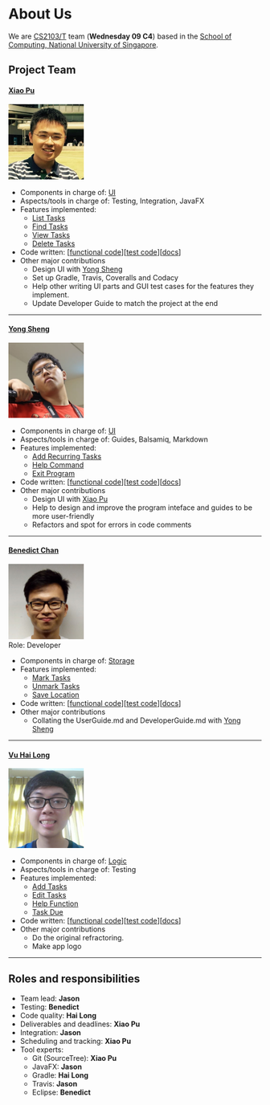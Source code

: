 # About Us

We are [CS2103/T](http://www.comp.nus.edu.sg/~cs2103/AY1617S1/) team (**Wednesday 09 C4**) based in the [School of Computing, National University of Singapore](http://www.comp.nus.edu.sg).

## Project Team

#### [Xiao Pu](https://github.com/xpdavid) <br>
<img src="images/pic_xiaopu.jpg" width="150"><br>

- Components in charge of: [UI](https://github.com/CS2103AUG2016-W09-C4/main/blob/master/docs/DeveloperGuide.md#ui-component)
- Aspects/tools in charge of: Testing, Integration, JavaFX
- Features implemented:
	- [List Tasks](https://github.com/CS2103AUG2016-W09-C4/main/blob/master/docs/UserGuide.md#listing-tasks-in-a-certain-category--list)
	- [Find Tasks](https://github.com/CS2103AUG2016-W09-C4/main/blob/master/docs/UserGuide.md#finding-all-tasks-containing-any-keyword-in-their-name--find)
	- [View Tasks](https://github.com/CS2103AUG2016-W09-C4/main/blob/master/docs/UserGuide.md#view-a-task--view)
	- [Delete Tasks](https://github.com/CS2103AUG2016-W09-C4/main/blob/master/docs/UserGuide.md#deleting-a-task--delete)
- Code written: [[functional code](https://github.com/CS2103AUG2016-W09-C4/main/blob/master/collated/main/A0147978E.md)][[test code](https://github.com/CS2103AUG2016-W09-C4/main/blob/master/collated/test/A0147978E.md)][[docs](https://github.com/CS2103AUG2016-W09-C4/main/blob/master/collated/docs/A0147978E.md)]
- Other major contributions
	- Design UI with [Yong Sheng](https://github.com/JasonScourge)
	- Set up Gradle, Travis, Coveralls and Codacy
	- Help other writing UI parts and GUI test cases for the features they implement.
	- Update Developer Guide to match the project at the end


-----

#### [Yong Sheng](https://github.com/JasonScourge)
<img src="images/pic_jason.jpg" width="150"><br>
- Components in charge of: [UI](https://github.com/CS2103AUG2016-W09-C4/main/blob/master/docs/DeveloperGuide.md#ui-component)
- Aspects/tools in charge of: Guides, Balsamiq, Markdown
- Features implemented:
	- [Add Recurring Tasks](https://github.com/CS2103AUG2016-W09-C4/main/blob/master/docs/UserGuide.md#adding-a-task--add)
	- [Help Command](https://github.com/CS2103AUG2016-W09-C4/main/blob/master/docs/UserGuide.md#viewing-help--help)
	- [Exit Program](https://github.com/CS2103AUG2016-W09-C4/main/blob/master/docs/UserGuide.md#exiting-the-program--exit)
- Code written: [[functional code](https://github.com/CS2103AUG2016-W09-C4/main/blob/master/collated/main/A0139401N.md)][[test code](https://github.com/CS2103AUG2016-W09-C4/main/blob/master/collated/test/A0139401N.md)][[docs](https://github.com/CS2103AUG2016-W09-C4/main/blob/master/collated/docs/A0139401N.md)]
- Other major contributions
	- Design UI with [Xiao Pu](https://github.com/xpdavid)
	- Help to design and improve the program inteface and guides to be more user-friendly
	- Refactors and spot for errors in code comments

-----

#### [Benedict Chan](https://github.com/Bendistocratic)
<img src="images/pic_benedict.jpg" width="150"><br>
Role: Developer <br>
- Components in charge of: [Storage](https://github.com/CS2103AUG2016-W09-C4/main/blob/master/docs/DeveloperGuide.md#storage-component)
- Features implemented: 
	- [Mark Tasks](https://github.com/CS2103AUG2016-W09-C4/main/blob/master/docs/UserGuide.md#mark-task-as-done--mark)
	- [Unmark Tasks](https://github.com/CS2103AUG2016-W09-C4/main/blob/master/docs/UserGuide.md#unmark-task-as-done--unmark)
	- [Save Location](https://github.com/CS2103AUG2016-W09-C4/main/blob/master/docs/UserGuide.md#changing-your-save-location--saveto)
- Code written: [[functional code](https://github.com/CS2103AUG2016-W09-C4/main/blob/master/collated/main/A0139168W.md)][[test code](https://github.com/CS2103AUG2016-W09-C4/main/blob/master/collated/test/A0139168W.md)][[docs](https://github.com/CS2103AUG2016-W09-C4/main/blob/master/collated/docs/A0139168W.md)]
- Other major contributions
	- Collating the UserGuide.md and DeveloperGuide.md with [Yong Sheng](https://github.com/JasonScourge)

-----

#### [Vu Hai Long](https://github.com/haiilong)
<img src="images/pic_hailong.jpg" width="150"><br>
- Components in charge of: [Logic](https://github.com/CS2103AUG2016-W09-C4/main/blob/master/docs/DeveloperGuide.md#logic-component)
- Aspects/tools in charge of: Testing
- Features implemented:
	- [Add Tasks](https://github.com/CS2103AUG2016-W09-C4/main/blob/master/docs/UserGuide.md#adding-a-task--add)
	- [Edit Tasks](https://github.com/CS2103AUG2016-W09-C4/main/blob/master/docs/UserGuide.md#editing-a-task--edit)
	- [Help Function](https://github.com/CS2103AUG2016-W09-C4/main/blob/master/docs/UserGuide.md#viewing-help--help)
	- [Task Due](https://github.com/CS2103AUG2016-W09-C4/main/blob/master/docs/UserGuide.md#find-all-tasks-due--taskdue)
- Code written: [[functional code](https://github.com/CS2103AUG2016-W09-C4/main/blob/master/collated/main/A0140905M.md)][[test code](https://github.com/CS2103AUG2016-W09-C4/main/blob/master/collated/test/A0140905M.md)][[docs](https://github.com/CS2103AUG2016-W09-C4/main/blob/master/collated/docs/A0140905M.md)]
- Other major contributions
	- Do the original refractoring.
	- Make app logo


-----

## Roles and responsibilities

- Team lead: **Jason**
- Testing: **Benedict**
- Code quality: **Hai Long**
- Deliverables and deadlines: **Xiao Pu**
- Integration: **Jason**
- Scheduling and tracking: **Xiao Pu**
- Tool experts:
	- Git (SourceTree): **Xiao Pu**
	- JavaFX: **Jason**
	- Gradle: **Hai Long**
	- Travis: **Jason**
	- Eclipse: **Benedict**
